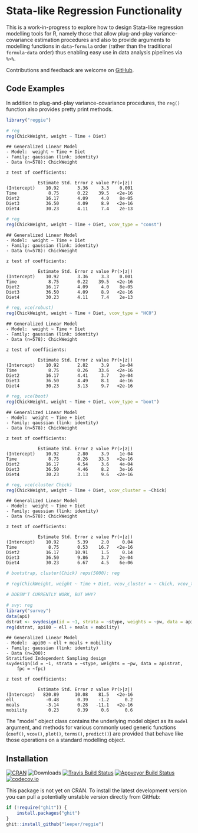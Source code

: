 # Stata-like Regression Functionality

This is a work-in-progress to explore how to design Stata-like regression modelling tools for R, namely those that allow plug-and-play variance-covariance estimation procedures and also to provide arguments to modelling functions in `data`-`formula` order (rather than the traditional `formula`-`data` order) thus enabling easy use in data analysis pipelines via `%>%`.

Contributions and feedback are welcome on [GitHub](https://github.com/leeper/reggie/issues).

## Code Examples



In addition to plug-and-play variance-covariance procedures, the `reg()` function also provides pretty print methods.


```r
library("reggie")

# reg
reg(ChickWeight, weight ~ Time + Diet)
```

```
## Generalized Linear Model
- Model:  weight ~ Time + Diet
- Family: gaussian (link: identity)
- Data (n=578): ChickWeight

z test of coefficients:

            Estimate Std. Error z value Pr(>|z|)
(Intercept)    10.92       3.36     3.3    0.001
Time            8.75       0.22    39.5   <2e-16
Diet2          16.17       4.09     4.0    8e-05
Diet3          36.50       4.09     8.9   <2e-16
Diet4          30.23       4.11     7.4    2e-13
```

```r
# reg
reg(ChickWeight, weight ~ Time + Diet, vcov_type = "const")
```

```
## Generalized Linear Model
- Model:  weight ~ Time + Diet
- Family: gaussian (link: identity)
- Data (n=578): ChickWeight

z test of coefficients:

            Estimate Std. Error z value Pr(>|z|)
(Intercept)    10.92       3.36     3.3    0.001
Time            8.75       0.22    39.5   <2e-16
Diet2          16.17       4.09     4.0    8e-05
Diet3          36.50       4.09     8.9   <2e-16
Diet4          30.23       4.11     7.4    2e-13
```

```r
# reg, vce(robust)
reg(ChickWeight, weight ~ Time + Diet, vcov_type = "HC0")
```

```
## Generalized Linear Model
- Model:  weight ~ Time + Diet
- Family: gaussian (link: identity)
- Data (n=578): ChickWeight

z test of coefficients:

            Estimate Std. Error z value Pr(>|z|)
(Intercept)    10.92       2.82     3.9    1e-04
Time            8.75       0.26    33.6   <2e-16
Diet2          16.17       4.41     3.7    2e-04
Diet3          36.50       4.49     8.1    4e-16
Diet4          30.23       3.13     9.7   <2e-16
```

```r
# reg, vce(boot)
reg(ChickWeight, weight ~ Time + Diet, vcov_type = "boot")
```

```
## Generalized Linear Model
- Model:  weight ~ Time + Diet
- Family: gaussian (link: identity)
- Data (n=578): ChickWeight

z test of coefficients:

            Estimate Std. Error z value Pr(>|z|)
(Intercept)    10.92       2.80     3.9    1e-04
Time            8.75       0.26    33.3   <2e-16
Diet2          16.17       4.54     3.6    4e-04
Diet3          36.50       4.46     8.2    3e-16
Diet4          30.23       3.13     9.6   <2e-16
```

```r
# reg, vce(cluster Chick)
reg(ChickWeight, weight ~ Time + Diet, vcov_cluster = ~Chick)
```

```
## Generalized Linear Model
- Model:  weight ~ Time + Diet
- Family: gaussian (link: identity)
- Data (n=578): ChickWeight

z test of coefficients:

            Estimate Std. Error z value Pr(>|z|)
(Intercept)    10.92       5.39     2.0     0.04
Time            8.75       0.53    16.7   <2e-16
Diet2          16.17      10.91     1.5     0.14
Diet3          36.50       9.86     3.7    2e-04
Diet4          30.23       6.67     4.5    6e-06
```

```r
# bootstrap, cluster(Chick) reps(5000): reg

# reg(ChickWeight, weight ~ Time + Diet, vcov_cluster = ~ Chick, vcov_type = 'boot')

# DOESN'T CURRENTLY WORK, BUT WHY?

# svy: reg
library("survey")
data(api)
dstrat <- svydesign(id = ~1, strata = ~stype, weights = ~pw, data = apistrat, fpc = ~fpc)
reg(dstrat, api00 ~ ell + meals + mobility)
```

```
## Generalized Linear Model
- Model:  api00 ~ ell + meals + mobility
- Family: gaussian (link: identity)
- Data (n=200):
Stratified Independent Sampling design
svydesign(id = ~1, strata = ~stype, weights = ~pw, data = apistrat, 
    fpc = ~fpc)

z test of coefficients:

            Estimate Std. Error z value Pr(>|z|)
(Intercept)   820.89      10.08    81.5   <2e-16
ell            -0.48       0.39    -1.2      0.2
meals          -3.14       0.28   -11.1   <2e-16
mobility        0.23       0.39     0.6      0.6
```

The "model" object class contains the underlying model object as its `model` argument, and methods for various commonly used generic functions (`coef()`, `vcov()`, `plot()`, `terms()`, `predict()`) are provided that behave like those operations on a standard modelling object.

## Installation

[![CRAN](https://www.r-pkg.org/badges/version/reggie)](https://cran.r-project.org/package=reggie)
![Downloads](https://cranlogs.r-pkg.org/badges/reggie)
[![Travis Build Status](https://travis-ci.org/leeper/reggie.png?branch=master)](https://travis-ci.org/leeper/reggie)
[![Appveyor Build Status](https://ci.appveyor.com/api/projects/status/PROJECTNUMBER?svg=true)](https://ci.appveyor.com/project/leeper/reggie)
[![codecov.io](https://codecov.io/github/leeper/reggie/coverage.svg?branch=master)](https://codecov.io/github/leeper/reggie?branch=master)

This package is not yet on CRAN. To install the latest development version you can pull a potentially unstable version directly from GitHub:

```R
if (!require("ghit")) {
    install.packages("ghit")
}
ghit::install_github("leeper/reggie")
```
